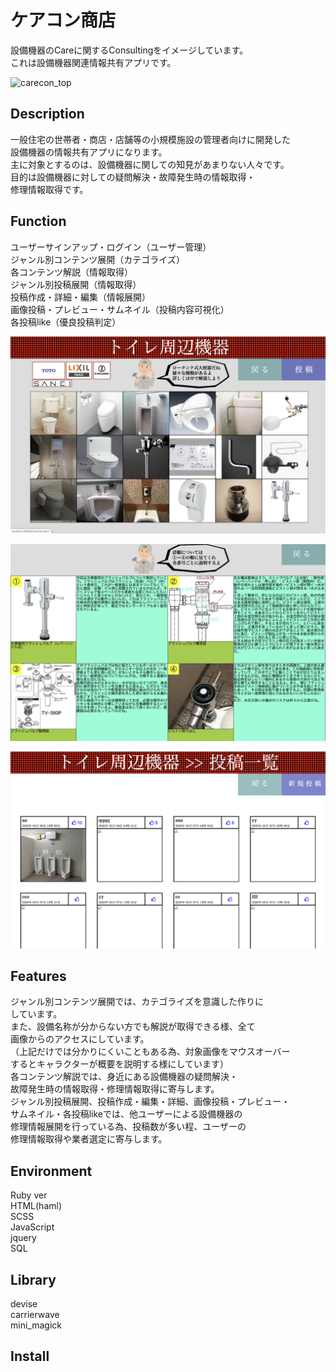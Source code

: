 # ケアコン商店
設備機器のCareに関するConsultingをイメージしています。<br>
これは設備機器関連情報共有アプリです。

![carecon_top](https://github.com/sasakurenomai/careconsyouten/blob/master/app/assets/images/carecon_top.png)

## Description
一般住宅の世帯者・商店・店舗等の小規模施設の管理者向けに開発した<br>
設備機器の情報共有アプリになります。<br>
主に対象とするのは、設備機器に関しての知見があまりない人々です。<br>
目的は設備機器に対しての疑問解決・故障発生時の情報取得・<br>
修理情報取得です。

## Function
ユーザーサインアップ・ログイン（ユーザー管理）<br>
ジャンル別コンテンツ展開（カテゴライズ）<br>
各コンテンツ解説（情報取得）<br>
ジャンル別投稿展開（情報取得）<br>
投稿作成・詳細・編集（情報展開）<br>
画像投稿・プレビュー・サムネイル（投稿内容可視化）<br>
各投稿like（優良投稿判定）

![carecon_index](https://github.com/sasakurenomai/careconsyouten/blob/master/app/assets/images/carecon_index.png)

![carecon_show](https://github.com/sasakurenomai/careconsyouten/blob/master/app/assets/images/carecon_show.png)

![carecon_post](https://github.com/sasakurenomai/careconsyouten/blob/master/app/assets/images/carecon_post.png)

## Features
ジャンル別コンテンツ展開では、カテゴライズを意識した作りに<br>
しています。<br>
また、設備名称が分からない方でも解説が取得できる様、全て<br>
画像からのアクセスにしています。<br>
（上記だけでは分かりにくいこともある為、対象画像をマウスオーバー<br>
するとキャラクターが概要を説明する様にしています）<br>
各コンテンツ解説では、身近にある設備機器の疑問解決・<br>
故障発生時の情報取得・修理情報取得に寄与します。<br>
ジャンル別投稿展開、投稿作成・編集・詳細、画像投稿・プレビュー・<br>
サムネイル・各投稿likeでは、他ユーザーによる設備機器の<br>
修理情報展開を行っている為、投稿数が多い程、ユーザーの<br>
修理情報取得や業者選定に寄与します。

## Environment
Ruby ver<br>
HTML(haml)<br>
SCSS<br>
JavaScript<br>
jquery<br>
SQL<br>

## Library
devise<br>
carrierwave<br>
mini_magick<br>

## Install




